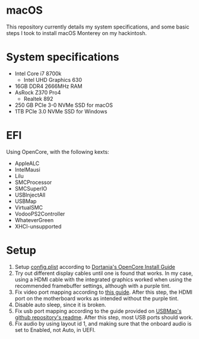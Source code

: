 # macOS
This repository currently details my system specifications, and some basic steps I took to install macOS Monterey on my hackintosh.

# System specifications

- Intel Core i7 8700k
  - Intel UHD Graphics 630
- 16GB DDR4 2666MHz RAM
- AsRock Z370 Pro4
  - Realtek 892
- 250 GB PCIe 3-0 NVMe SSD for macOS
- 1TB PCIe 3.0 NVMe SSD for Windows

# EFI
Using OpenCore, with the following kexts:
- AppleALC
- IntelMausi
- Lilu
- SMCProcessor
- SMCSuperIO
- USBInjectAll
- USBMap
- VirtualSMC
- VodooPS2Controller
- WhateverGreen
- XHCI-unsupported

# Setup
1. Setup [config.plist](EFI/OC/config.plist) according to [Dortania's OpenCore Install Guide](https://dortania.github.io/OpenCore-Install-Guide/)
2. Try out different display cables until one is found that works. In my case, using a HDMI cable with the integrated graphics worked when using the recommended framebuffer settings, although with a purple tint.
3. Fix video port mapping according to [this guide](https://www.tonymacx86.com/threads/guide-general-framebuffer-patching-guide-hdmi-black-screen-problem.269149/). After this step, the HDMI port on the motherboard works as intended without the purple tint.
4. Disable auto sleep, since it is broken.
5. Fix usb port mapping according to the guide provided on [USBMap's github repository's readme](https://github.com/corpnewt/USBMap). After this step, most USB ports should work.
6. Fix audio by using layout id 1, and making sure that the onboard audio is set to Enabled, not Auto, in UEFI.